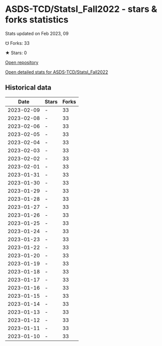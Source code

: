 # ASDS-TCD/StatsI_Fall2022 - stars & forks statistics

Stats updated on Feb 2023, 09

☋ Forks: 33

★ Stars: 0

[Open repository](https://github.com/ASDS-TCD/StatsI_Fall2022)

[Open detailed stats for ASDS-TCD/StatsI_Fall2022](https://reviewgithub.com/rep/ASDS-TCD/StatsI_Fall2022)

## Historical data
| Date | Stars | Forks |
|------|-------|-------|
| 2023-02-09 | - | 33 | 
| 2023-02-08 | - | 33 | 
| 2023-02-06 | - | 33 | 
| 2023-02-05 | - | 33 | 
| 2023-02-04 | - | 33 | 
| 2023-02-03 | - | 33 | 
| 2023-02-02 | - | 33 | 
| 2023-02-01 | - | 33 | 
| 2023-01-31 | - | 33 | 
| 2023-01-30 | - | 33 | 
| 2023-01-29 | - | 33 | 
| 2023-01-28 | - | 33 | 
| 2023-01-27 | - | 33 | 
| 2023-01-26 | - | 33 | 
| 2023-01-25 | - | 33 | 
| 2023-01-24 | - | 33 | 
| 2023-01-23 | - | 33 | 
| 2023-01-22 | - | 33 | 
| 2023-01-20 | - | 33 | 
| 2023-01-19 | - | 33 | 
| 2023-01-18 | - | 33 | 
| 2023-01-17 | - | 33 | 
| 2023-01-16 | - | 33 | 
| 2023-01-15 | - | 33 | 
| 2023-01-14 | - | 33 | 
| 2023-01-13 | - | 33 | 
| 2023-01-12 | - | 33 | 
| 2023-01-11 | - | 33 | 
| 2023-01-10 | - | 33 | 

